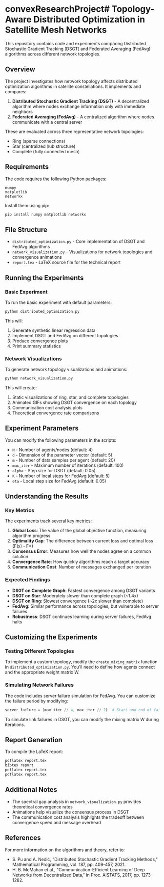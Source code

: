 # convexResearchProject# Topology-Aware Distributed Optimization in Satellite Mesh Networks

This repository contains code and experiments comparing Distributed Stochastic Gradient Tracking (DSGT) and Federated Averaging (FedAvg) algorithms across different network topologies.

## Overview

The project investigates how network topology affects distributed optimization algorithms in satellite constellations. It implements and compares:

1. **Distributed Stochastic Gradient Tracking (DSGT)** - A decentralized algorithm where nodes exchange information only with immediate neighbors
2. **Federated Averaging (FedAvg)** - A centralized algorithm where nodes communicate with a central server

These are evaluated across three representative network topologies:
- Ring (sparse connections)
- Star (centralized hub structure)
- Complete (fully connected mesh)

## Requirements

The code requires the following Python packages:
```
numpy
matplotlib
networkx
```

Install them using pip:
```bash
pip install numpy matplotlib networkx
```

## File Structure

- `distributed_optimization.py` - Core implementation of DSGT and FedAvg algorithms
- `network_visualization.py` - Visualizations for network topologies and convergence animations
- `report.tex` - LaTeX source file for the technical report

## Running the Experiments

### Basic Experiment

To run the basic experiment with default parameters:

```bash
python distributed_optimization.py
```

This will:
1. Generate synthetic linear regression data
2. Implement DSGT and FedAvg on different topologies
3. Produce convergence plots
4. Print summary statistics

### Network Visualizations

To generate network topology visualizations and animations:

```bash
python network_visualization.py
```

This will create:
1. Static visualizations of ring, star, and complete topologies
2. Animated GIFs showing DSGT convergence on each topology
3. Communication cost analysis plots
4. Theoretical convergence rate comparisons

## Experiment Parameters

You can modify the following parameters in the scripts:

- `N` - Number of agents/nodes (default: 4)
- `d` - Dimension of the parameter vector (default: 5)
- `m` - Number of data samples per agent (default: 20)
- `max_iter` - Maximum number of iterations (default: 100)
- `alpha` - Step size for DSGT (default: 0.05)
- `K` - Number of local steps for FedAvg (default: 5)
- `eta` - Local step size for FedAvg (default: 0.05)

## Understanding the Results

### Key Metrics

The experiments track several key metrics:

1. **Global Loss**: The value of the global objective function, measuring algorithm progress
2. **Optimality Gap**: The difference between current loss and optimal loss (F(x) - F*)
3. **Consensus Error**: Measures how well the nodes agree on a common solution
4. **Convergence Rate**: How quickly algorithms reach a target accuracy
5. **Communication Cost**: Number of messages exchanged per iteration

### Expected Findings

- **DSGT on Complete Graph**: Fastest convergence among DSGT variants
- **DSGT on Star**: Moderately slower than complete graph (~1.4x)
- **DSGT on Ring**: Slowest convergence (~2x slower than complete)
- **FedAvg**: Similar performance across topologies, but vulnerable to server failures
- **Robustness**: DSGT continues learning during server failures, FedAvg halts

## Customizing the Experiments

### Testing Different Topologies

To implement a custom topology, modify the `create_mixing_matrix` function in `distributed_optimization.py`. You'll need to define how agents connect and the appropriate weight matrix W.

### Simulating Network Failures

The code includes server failure simulation for FedAvg. You can customize the failure period by modifying:

```python
server_failure = (max_iter // 4, max_iter // 2)  # Start and end of failure period
```

To simulate link failures in DSGT, you can modify the mixing matrix W during iterations.

## Report Generation

To compile the LaTeX report:

```bash
pdflatex report.tex
bibtex report
pdflatex report.tex
pdflatex report.tex
```

## Additional Notes

- The spectral gap analysis in `network_visualization.py` provides theoretical convergence rates
- Animations help visualize the consensus process in DSGT
- The communication cost analysis highlights the tradeoff between convergence speed and message overhead

## References

For more information on the algorithms and theory, refer to:
- S. Pu and A. Nedić, "Distributed Stochastic Gradient Tracking Methods," Mathematical Programming, vol. 187, pp. 409-457, 2021.
- H. B. McMahan et al., "Communication-Efficient Learning of Deep Networks from Decentralized Data," in Proc. AISTATS, 2017, pp. 1273-1282.
